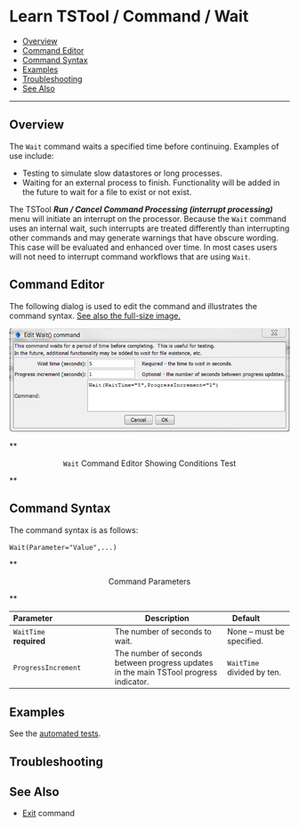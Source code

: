 # Learn TSTool / Command / Wait #

* [Overview](#overview)
* [Command Editor](#command-editor)
* [Command Syntax](#command-syntax)
* [Examples](#examples)
* [Troubleshooting](#troubleshooting)
* [See Also](#see-also)

-------------------------

## Overview ##

The `Wait` command waits a specified time before continuing.  Examples of use include:

* Testing to simulate slow datastores or long processes.
* Waiting for an external process to finish.  Functionality will be added in the future to wait for a file to exist or not exist.

The TSTool ***Run / Cancel Command Processing (interrupt processing)*** menu will initiate an interrupt on the processor.
Because the `Wait` command uses an internal wait,
such interrupts are treated differently than interrupting other commands and may generate warnings that have obscure wording.
This case will be evaluated and enhanced over time.
In most cases users will not need to interrupt command workflows that are using `Wait`.

## Command Editor ##

The following dialog is used to edit the command and illustrates the command syntax.
<a href="../Wait.png">See also the full-size image.</a>

![Wait](Wait.png)

**<p style="text-align: center;">
`Wait` Command Editor Showing Conditions Test
</p>**

## Command Syntax ##

The command syntax is as follows:

```text
Wait(Parameter="Value",...)
```
**<p style="text-align: center;">
Command Parameters
</p>**

| **Parameter**&nbsp;&nbsp;&nbsp;&nbsp;&nbsp;&nbsp;&nbsp;&nbsp;&nbsp;&nbsp;&nbsp;&nbsp;&nbsp;&nbsp;&nbsp;&nbsp;&nbsp;&nbsp;&nbsp;&nbsp;&nbsp;&nbsp;&nbsp;&nbsp;&nbsp;&nbsp; | **Description** | **Default**&nbsp;&nbsp;&nbsp;&nbsp;&nbsp;&nbsp;&nbsp;&nbsp;&nbsp;&nbsp; |
| --------------|-----------------|----------------- |
|`WaitTime`<br>**required**|The number of seconds to wait.|None – must be specified.|
|`ProgressIncrement`|The number of seconds between progress updates in the main TSTool progress indicator.|`WaitTime` divided by ten.|

## Examples ##

See the [automated tests](https://github.com/OpenWaterFoundation/cdss-app-tstool-test/tree/master/test/regression/commands/general/Wait).

## Troubleshooting ##

## See Also ##

* [Exit](../Exit/Exit) command
